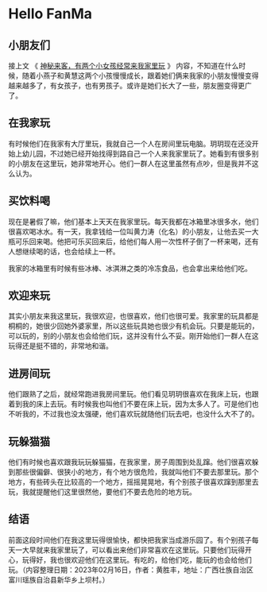 # Hello FanMa 

## 小朋友们

接上文 《 [神秘来客，有两个小女孩经常来我家里玩](/article/2023/0209.html) 》 内容，不知道在什么时候，随着小燕子和黄慧这两个小孩慢慢成长，跟着她们俩来我家的小朋友慢慢变得越来越多了，有女孩子，也有男孩子。或许是她们长大了一些，朋友圈变得更广了。

## 在我家玩

有时候他们在我家有大厅里玩，我就自己一个人在房间里玩电脑。玥玥现在还没开始上幼儿园，不过她已经开始找得到路自己一个人来我家里玩了。她看到有很多别的小朋友在这里玩，她非常地开心。他们一群人在这里虽然有点吵，但是我并不这么认为。

## 买饮料喝

现在是暑假了嘛，他们基本上天天在我家里玩。每天我都在冰箱里冰很多水，他们很喜欢喝冰水。有一天，我拿钱给一位叫黄力涛（化名）的小朋友，让他去买一大瓶可乐回来喝。他把可乐买回来后，给他们每人用一次性杯子倒了一杯来喝，还有人想继续喝的话，也会给续上一杯。

我家的冰箱里有时候有些冰棒、冰淇淋之类的冷冻食品，也会拿出来给他们吃。

## 欢迎来玩

其实小朋友来我这里玩，我很欢迎，也很喜欢，他们也很可爱。我家里的玩具都是桐桐的，她很少回她外婆家里，所以这些玩具她也很少有机会玩。只要是能玩的，可以玩的，别的小朋友也会给他们玩，这并没有什么不妥。刚开始他们一群人在这玩得还是挺不错的，非常地和谐。

## 进房间玩

他们跟熟了之后，就经常跑进我房间里玩。他们看见玥玥很喜欢在我床上玩，也跟着到我的床上去玩。有时候我也叫他们不要在床上玩，因为太多人了。可是他们也不听我的，不过我也没太强硬，他们喜欢玩就随他们玩去吧，也没什么大不了的。

## 玩躲猫猫

他们有时候也喜欢跟我玩玩躲猫猫，在我家里，房子周围到处乱蹿。他们很喜欢躲到那些很偏僻、很狭小的地方，有个地方很危险，我就叫他们不要去那里玩。那个地方，有些砖头在比较高的一个地方，摇摇晃晃地，有个别孩子很喜欢蹿到那里去玩，我就提醒他们这里很然他，要他们不要去危险的地方玩。

## 结语

前面这段时间他们在我这里玩得很愉快，都快把我家当成游乐园了。有个别孩子每天一大早就来我家里玩了，可以看出来他们非常喜欢在这里玩。只要他们玩得开心，玩得好，我也很欢迎他们在这里玩。有吃的，给他们吃，能玩的也会给他们玩。（内容整理日期：2023年02月16日，作者：黄胜丰，地址：广西壮族自治区富川瑶族自治县新华乡上坝村。）